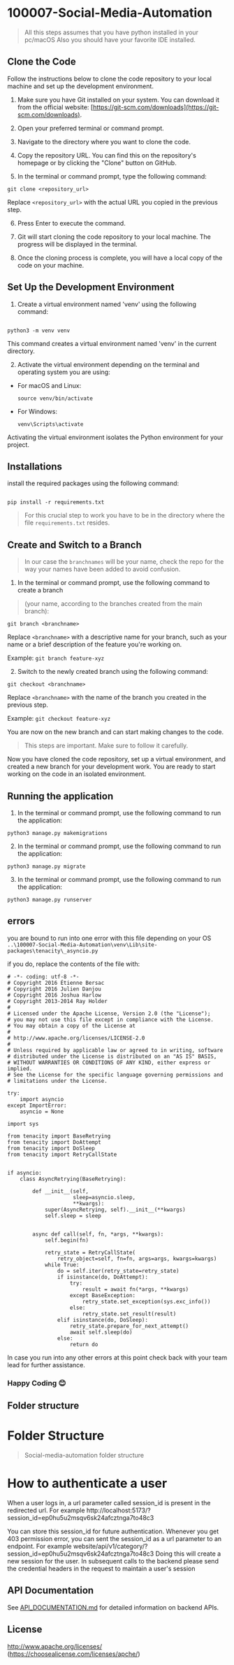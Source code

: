 # 100007-Social-Media-Automation

> All this steps assumes that you have python installed in your pc/macOS
> Also you should have your favorite IDE installed.

## Clone the Code

Follow the instructions below to clone the code repository to your local machine and set up the development environment.

1. Make sure you have Git installed on your system. You can download it from the official website: [https://git-scm.com/downloads](https://git-scm.com/downloads).

2. Open your preferred terminal or command prompt.

3. Navigate to the directory where you want to clone the code.

4. Copy the repository URL. You can find this on the repository's homepage or by clicking the "Clone" button on GitHub.

5. In the terminal or command prompt, type the following command:

```
git clone <repository_url>

```

Replace `<repository_url>` with the actual URL you copied in the previous step.

6. Press Enter to execute the command.

7. Git will start cloning the code repository to your local machine. The progress will be displayed in the terminal.

8. Once the cloning process is complete, you will have a local copy of the code on your machine.

## Set Up the Development Environment

1. Create a virtual environment named 'venv' using the following command:

```

python3 -m venv venv

```

This command creates a virtual environment named 'venv' in the current directory.

2. Activate the virtual environment depending on the terminal and operating system you are using:

- For macOS and Linux:

  ```
  source venv/bin/activate
  ```

- For Windows:
  ```
  venv\Scripts\activate
  ```

Activating the virtual environment isolates the Python environment for your project.

## Installations

install the required packages using the following command:

```

pip install -r requirements.txt

```

> For this crucial step to work you have to be in the directory where the file `requirements.txt` resides.

## Create and Switch to a Branch

> In our case the `branchnames` will be your name, check the repo for the way your names have been added to avoid confusion.

1. In the terminal or command prompt, use the following command to create a branch

> (your name, according to the branches created from the main branch):

```
git branch <branchname>

```

Replace `<branchname>` with a descriptive name for your branch, such as your name or a brief description of the feature you're working on.

Example: `git branch feature-xyz`

2. Switch to the newly created branch using the following command:

`git checkout <branchname>`

Replace `<branchname>` with the name of the branch you created in the previous step.

Example: `git checkout feature-xyz`

You are now on the new branch and can start making changes to the code.

> This steps are important. Make sure to follow it carefully.

Now you have cloned the code repository, set up a virtual environment, and created a new branch for your development work. You are ready to start working on the code in an isolated environment.

## Running the application

1. In the terminal or command prompt, use the following command to run the application:

```
python3 manage.py makemigrations

```

2. In the terminal or command prompt, use the following command to run the application:

```
python3 manage.py migrate

```

3. In the terminal or command prompt, use the following command to run the application:

```
python3 manage.py runserver

```

## errors

you are bound to run into one error with this file depending on your OS `..\100007-Social-Media-Automation\venv\Lib\site-packages\tenacity\_asyncio.py`

if you do, replace the contents of the file with:

```
# -*- coding: utf-8 -*-
# Copyright 2016 Étienne Bersac
# Copyright 2016 Julien Danjou
# Copyright 2016 Joshua Harlow
# Copyright 2013-2014 Ray Holder
#
# Licensed under the Apache License, Version 2.0 (the "License");
# you may not use this file except in compliance with the License.
# You may obtain a copy of the License at
#
# http://www.apache.org/licenses/LICENSE-2.0
#
# Unless required by applicable law or agreed to in writing, software
# distributed under the License is distributed on an "AS IS" BASIS,
# WITHOUT WARRANTIES OR CONDITIONS OF ANY KIND, either express or implied.
# See the License for the specific language governing permissions and
# limitations under the License.

try:
    import asyncio
except ImportError:
    asyncio = None

import sys

from tenacity import BaseRetrying
from tenacity import DoAttempt
from tenacity import DoSleep
from tenacity import RetryCallState


if asyncio:
    class AsyncRetrying(BaseRetrying):

        def __init__(self,
                     sleep=asyncio.sleep,
                     **kwargs):
            super(AsyncRetrying, self).__init__(**kwargs)
            self.sleep = sleep


        async def call(self, fn, *args, **kwargs):
            self.begin(fn)

            retry_state = RetryCallState(
                retry_object=self, fn=fn, args=args, kwargs=kwargs)
            while True:
                do = self.iter(retry_state=retry_state)
                if isinstance(do, DoAttempt):
                    try:
                        result = await fn(*args, **kwargs)
                    except BaseException:
                        retry_state.set_exception(sys.exc_info())
                    else:
                        retry_state.set_result(result)
                elif isinstance(do, DoSleep):
                    retry_state.prepare_for_next_attempt()
                    await self.sleep(do)
                else:
                    return do
```

In case you run into any other errors at this point check back with your team lead for further assistance.

### Happy Coding 😊

## Folder structure

# Folder Structure

> Social-media-automation folder structure

# How to authenticate a user

When a user logs in, a url parameter called session_id is present in the redirected url.
For example http://localhost:5173/?session_id=ep0hu5u2msqv6sk24afcztnga7to48c3

You can store this session_id for future authentication. Whenever you get 403 permission error, you can sent the
session_id as a url parameter to an endpoint.
For example website/api/v1/category/?session_id=ep0hu5u2msqv6sk24afcztnga7to48c3
Doing this will create a new session for the user. In subsequent calls to the backend please send the credential headers
in the request to maintain a user's session

## API Documentation

See [API_DOCUMENTATION.md](API_DOCUMENTATION.md) for detailed information on backend APIs.

## License

<http://www.apache.org/licenses/>
(https://choosealicense.com/licenses/apche/)
